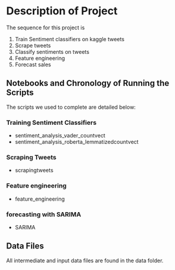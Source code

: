 # Description of Project
The sequence for this project is 
1. Train Sentiment classifiers on kaggle tweets
2. Scrape tweets
3. Classify sentiments on tweets
4. Feature engineering
5. Forecast sales

## Notebooks and Chronology of Running the Scripts
The scripts we used to complete are detailed below:

### Training Sentiment Classifiers
- sentiment_analysis_vader_countvect
- sentiment_analysis_roberta_lemmatizedcountvect

### Scraping Tweets
- scrapingtweets

### Feature engineering
- feature_engineering

### forecasting with SARIMA
- SARIMA

## Data Files
All intermediate and input data files are found in the data folder. 


